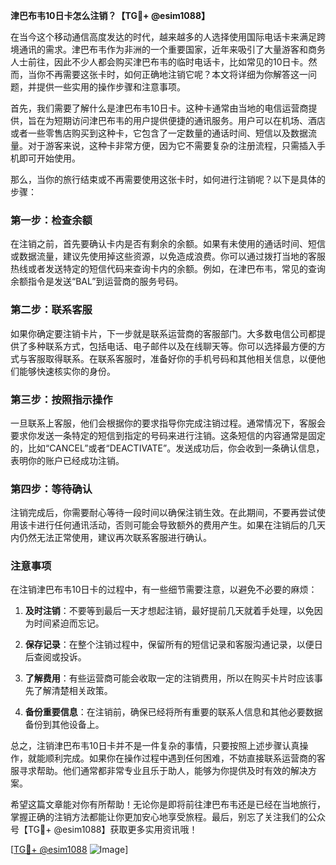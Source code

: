 **津巴布韦10日卡怎么注销？【TG💪+ @esim1088】**

在当今这个移动通信高度发达的时代，越来越多的人选择使用国际电话卡来满足跨境通讯的需求。津巴布韦作为非洲的一个重要国家，近年来吸引了大量游客和商务人士前往，因此不少人都会购买津巴布韦的临时电话卡，比如常见的10日卡。然而，当你不再需要这张卡时，如何正确地注销它呢？本文将详细为你解答这一问题，并提供一些实用的操作步骤和注意事项。

首先，我们需要了解什么是津巴布韦10日卡。这种卡通常由当地的电信运营商提供，旨在为短期访问津巴布韦的用户提供便捷的通讯服务。用户可以在机场、酒店或者一些零售店购买到这种卡，它包含了一定数量的通话时间、短信以及数据流量。对于游客来说，这种卡非常方便，因为它不需要复杂的注册流程，只需插入手机即可开始使用。

那么，当你的旅行结束或不再需要使用这张卡时，如何进行注销呢？以下是具体的步骤：

### 第一步：检查余额

在注销之前，首先要确认卡内是否有剩余的余额。如果有未使用的通话时间、短信或数据流量，建议先使用掉这些资源，以免造成浪费。你可以通过拨打当地的客服热线或者发送特定的短信代码来查询卡内的余额。例如，在津巴布韦，常见的查询余额指令是发送“BAL”到运营商的服务号码。

### 第二步：联系客服

如果你确定要注销卡片，下一步就是联系运营商的客服部门。大多数电信公司都提供了多种联系方式，包括电话、电子邮件以及在线聊天等。你可以选择最方便的方式与客服取得联系。在联系客服时，准备好你的手机号码和其他相关信息，以便他们能够快速核实你的身份。

### 第三步：按照指示操作

一旦联系上客服，他们会根据你的要求指导你完成注销过程。通常情况下，客服会要求你发送一条特定的短信到指定的号码来进行注销。这条短信的内容通常是固定的，比如“CANCEL”或者“DEACTIVATE”。发送成功后，你会收到一条确认信息，表明你的账户已经成功注销。

### 第四步：等待确认

注销完成后，你需要耐心等待一段时间以确保注销生效。在此期间，不要再尝试使用该卡进行任何通讯活动，否则可能会导致额外的费用产生。如果在注销后的几天内仍然无法正常使用，建议再次联系客服进行确认。

### 注意事项

在注销津巴布韦10日卡的过程中，有一些细节需要注意，以避免不必要的麻烦：

1. **及时注销**：不要等到最后一天才想起注销，最好提前几天就着手处理，以免因为时间紧迫而忘记。
   
2. **保存记录**：在整个注销过程中，保留所有的短信记录和客服沟通记录，以便日后查阅或投诉。

3. **了解费用**：有些运营商可能会收取一定的注销费用，所以在购买卡片时应该事先了解清楚相关政策。

4. **备份重要信息**：在注销前，确保已经将所有重要的联系人信息和其他必要数据备份到其他设备上。

总之，注销津巴布韦10日卡并不是一件复杂的事情，只要按照上述步骤认真操作，就能顺利完成。如果你在操作过程中遇到任何困难，不妨直接联系运营商的客服寻求帮助。他们通常都非常专业且乐于助人，能够为你提供及时有效的解决方案。

希望这篇文章能对你有所帮助！无论你是即将前往津巴布韦还是已经在当地旅行，掌握正确的注销方法都能让你更加安心地享受旅程。最后，别忘了关注我们的公众号【TG💪+ @esim1088】获取更多实用资讯哦！

[[TG💪+ @esim1088](https://t.me/s/esim1088) ![Image](https://i.postimg.cc/4NQfJmqS/Snipaste-2025-05-13-00-14-12.png)]